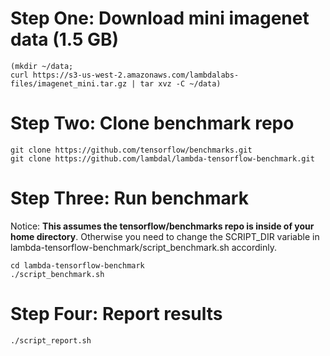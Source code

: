Step One: Download mini imagenet data (1.5 GB)
===

```
(mkdir ~/data;
curl https://s3-us-west-2.amazonaws.com/lambdalabs-files/imagenet_mini.tar.gz | tar xvz -C ~/data)
```

Step Two: Clone benchmark repo
===

```
git clone https://github.com/tensorflow/benchmarks.git
git clone https://github.com/lambdal/lambda-tensorflow-benchmark.git
```

Step Three: Run benchmark
===

Notice: __This assumes the tensorflow/benchmarks repo is inside of your home directory__. Otherwise you need to change the SCRIPT_DIR variable in lambda-tensorflow-benchmark/script_benchmark.sh accordinly.

```
cd lambda-tensorflow-benchmark
./script_benchmark.sh
```

Step Four: Report results
===

```
./script_report.sh
```